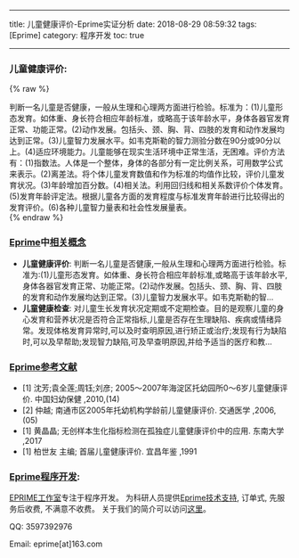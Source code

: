 
---
title: 儿童健康评价-Eprime实证分析
date: 2018-08-29 08:59:32
tags: [Eprime]
category: 程序开发
toc: true

---



<span></span>
<!-- more -->



### 儿童健康评价:

{% raw %}
<div class="p1">判断一名儿童是否健康，一般从生理和心理两方面进行检验。标准为：(1)儿童形态发育。如体重、身长符合相应年龄标准，或略高于该年龄水平，身体各器官发育正常、功能正常。(2)动作发展。包括头、颈、胸、背、四肢的发育和动作发展均达到正常。(3)儿童智力发展水平。如韦克斯勒的智力测验分数在90分或90分以上。(4)适应环境能力。儿童能够在现实生活环境中正常生活，无困难。评价方法有：(1)指数法。人体是一个整体，身体的各部分有一定比例关系，可用数学公式来表示。(2)离差法。将个体儿童发育数值和作为标准的均值作比较，评价儿童发育状况。(3)年龄增加百分数。(4)相关法。利用回归线和相关系数评价个体发育。(5)发育年龄评定法。根据儿童各方面的发育程度与标准发育年龄进行比较得出的发育评价。(6)各种儿童智力量表和社会性发展量表。</div>
{% endraw %}



### [Eprime](/tags/Eprime/)中[相关概念](/categories/程序开发)

- **儿童健康评价**: 判断一名儿童是否健康,一般从生理和心理两方面进行检验。标准为:(1)儿童形态发育。如体重、身长符合相应年龄标准,或略高于该年龄水平,身体各器官发育正常、功能正常。(2)动作发展。包括头、颈、胸、背、四肢的发育和动作发展均达到正常。(3)儿童智力发展水平。如韦克斯勒的智...
- **儿童健康检查**: 对儿童生长发育状况定期或不定期检查。目的是观察儿童的身心发育和营养状况是否符合正常指标,儿童是否存在生理缺陷、疾病或情绪异常。发现体格发育异常时,可以及时查明原因,进行矫正或治疗;发现有行为缺陷时,可以及早帮助;发现智力缺陷,可及早查明原因,并给予适当的医疗和教...


### [Eprime](/tags/Eprime/)[参考文献](/categories/程序开发/)

- [1]  沈芳;袁全莲;周钰;刘彦; 2005～2007年海淀区托幼园所0～6岁儿童健康评价. 中国妇幼保健 ,2010,(14)
- [2]  仲越; 南通市区2005年托幼机构学龄前儿童健康评价. 交通医学 ,2006,(05)
- [1]  黄晶晶; 无创样本生化指标检测在孤独症儿童健康评价中的应用. 东南大学 ,2017
- [1]  柏世友 主编; 首届儿童健康评价. 宜昌年鉴 ,1991


### [Eprime](/tags/Eprime/)[程序开发](/categories/程序开发/):
[EPRIME工作室](http://eprime.cn/)专注于程序开发。
为科研人员提供[Eprime技术支持](http://eprime.cn/2018/08/17/关于EPRIME工作室/), 订单式, 先服务后收费, 不满意不收费。
关于我们的简介可以访问[这里](http://eprime.cn/2018/08/17/关于EPRIME工作室/)。

QQ: 3597392976

Email: eprime[at]163.com


